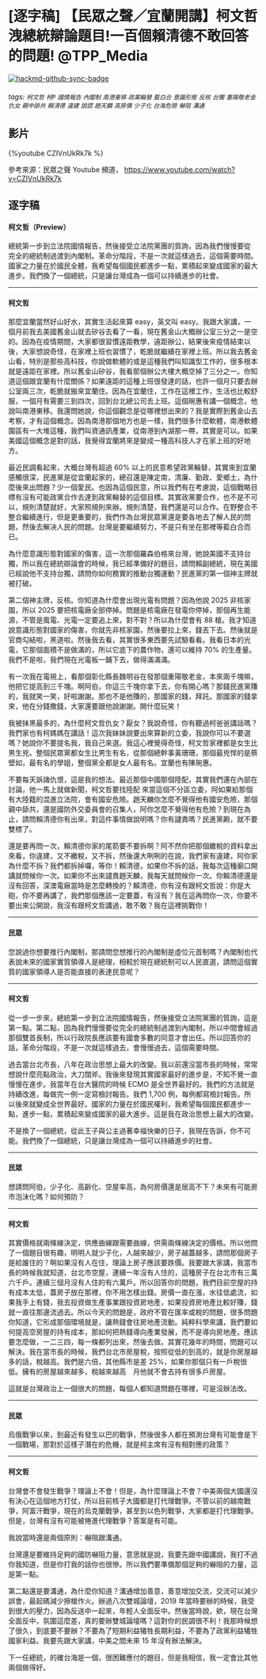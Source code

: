 # [逐字稿] 【民眾之聲／宜蘭開講】柯文哲洩總統辯論題目!一百個賴清德不敢回答的問題! @TPP_Media

[![hackmd-github-sync-badge](https://hackmd.io/ASNdVwjsS7uEksYKwvlUpA/badge)](https://hackmd.io/ASNdVwjsS7uEksYKwvlUpA)


###### tags: `柯文哲` `柯P` `國情報告` `內閣制` `南港東移` `政黨輪替` `藍白合` `意識形態` `反核` `台獨` `重陽敬老金` `仇女` `親中舔共` `賴清德` `違建` `說謊` `趙天麟` `高房價` `少子化` `台海危險` `嚇阻` `溝通` 

## 影片

{%youtube CZIVnUkRk7k %}

參考來源：民眾之聲 Youtube 頻道， https://www.youtube.com/watch?v=CZIVnUkRk7k

## 逐字稿

#### 柯文哲（Preview）

總統第一步到立法院國情報告，然後接受立法院黨團的質詢，因為我們慢慢要從 完全的總統制過渡到內閣制。革命分階段，不是一次就這樣過去，這個需要時間。國家之力量在於國民全體，我希望每個國民都進步一點，累積起來變成國家的最大進步。我們換了一個總統，只是讓台灣成為一個可以持續進步的社會。

---

#### 柯文哲

那麼宜蘭當然好山好水，其實生活起來算 easy，英文叫 easy。我跟大家講，一個月前我去美國舊金山就去矽谷去看了一看，現在舊金山大概辦公室三分之一是空的。因為在疫情期間，大家都很習慣遠距教學，遠距辦公，結果後來疫情結束以後，大家想說奇怪，在家裡上班也習慣了，乾脆就繼續在家裡上班。所以我去舊金山看，特別是那些高科技，你說做軟體的或是這種我們叫知識型工作的，很多根本就是遠距在家裡。所以舊金山矽谷，我看那個辦公大樓大概空掉了三分之一。你知道這個跟宜蘭有什麼關係？如果遠距的這種上班很發達的話，也許一個月只要去辦公室兩三次，乾脆就搬來宜蘭住。因為在宜蘭住，工作在這裡工作，生活也比較舒服，一個月有需要三到四次，回到台北總公司去上班。這個琬惠有講一個概念，他說叫南港東移。我還問她說，你這個觀念是從哪裡想出來的？我是實際到舊金山去考察，才有這個概念。因為南港那個地方也是一樣，我們很多什麼軟體，南港軟體園區有一大堆這種，我們叫資通訊產業，從南港到內湖那一帶，其實是可以。如果美國這個概念是對的話，我覺得宜蘭將來是變成一種高科技人才在家上班的好地方。

最近民調看起來，大概台灣有超過 60% 以上的民意希望政黨輪替，其實來到宜蘭感觸很深，民進黨是從宜蘭起家的，總召還是陳定南，清廉、勤政、愛鄉土，為什麼後來出問題？少一個愛民。也因為這個民意，所以我們有在考慮說，這個戰略目標有沒有可能政黨合作去達到政黨輪替的這個目標。其實政黨要合作，也不是不可以，規則清楚就好，大家照規則來辦。規則清楚，我們還是可以合作。在野整合不整合繼續進行，但是更重要的，我們作為台灣民眾黨還是要各地去了解人民的問題，然後去解決人民的問題。台灣是要繼續努力，不是只有坐在那裡等藍白合而已。

為什麼意識形態對國家的傷害，這一次那個羅森伯格來台灣，她說美國不支持台獨，所以我在總統辯論會的時候，我已經準備好的題目，請問賴副總統，現在美國已經說他不支持台獨，請問你如何務實的推動台獨運動？民進黨的第一個神主牌就被打破。

第二個神主牌，反核。你知道為什麼會出現光電有問題？因為他說 2025 非核家園，所以 2025 要把核電廠全部停掉。問題是核電廠在發電你停掉，那個再生能源，不管是風電、光電一定要追上來，對不對？所以為什麼會有 88 槍。我才知道說意識形態對國家的傷害，你就先非核家園，然後要拉上來，錢丟下去。然後就是官商勾結啦，黑道啦。然後我去看，其實很多東西要先試驗看看。我看日本的光電，它那個面積不是做滿的，所以它底下的農作物，還可以維持 70% 的生產量。我們不是啦，我們現在光電板一鋪下去，做得滿滿滿。

有一次我在電視上，看那個彰化縣長魏明谷在發那個重陽敬老金，本來兩千塊嘛，他把它提高到三千塊。啊阿伯，你這三千塊你拿下去，你有開心嗎？那錢民進黨賺的，我就笑一笑，好啦謝謝。那也不是他賺的，那國家的錢，拜託。那國家的錢拿來，他在分錢撒錢，大家還要跟他說謝謝。開什麼玩笑！

我被抹黑最多的，為什麼柯文哲仇女？厭女？我說奇怪，你有聽過柯爸爸講話嗎？我們家也有柯媽媽在講話！這次我妹妹說要出來算新的立委，我說你可以不要選嗎？她說你不要提名我，我自己來選。我這心裡覺得奇怪，柯文哲家裡都是女生比男生兇。整個民眾黨都女生比男生有名，從那個總幹事黃珊珊，那個最兇悍的是蔡壁如，最有名的學姐，整個黨全都是女人最有名。宜蘭也有陳琬惠。

不要每天訴諸仇恨，這是我的想法。最近那個中國那個陸配，其實我們還在內部在討論，他一馬上就做新聞，柯文哲要找陸配 來當這個不分區立委，阿如果給那個有大陸籍的混進立法院，會有國安危險。趙天麟你怎麼不覺得他有國安危險，那個親中舔共，還是國防外交委員會的召集人，阿你怎麼不覺得他有危險？到現在為止，請問賴清德你有出來，對這件事情做說明嗎？你有譴責嗎？民進黨齁，就不要雙標了。

還是要再問一次，賴清德你家的尾箭要不要拆啊？阿不然你把那個繳稅的資料拿出來看，你違建，又不繳稅，又不拆，然後還大咧咧的在說，我們家有違建，阿你家為什麼不拆？我們都拆掉囉，等你！賴清德，如果你不拆的話，我每次這種廟口開講就問候你一次。如果你不出來譴責趙天麟，我每天就問候你一次。你賴清德還是沒有回答，深澳電廠當時是怎麼轉換的？賴清德，你有沒有跟柯文哲說：你是大砲，你不要再講了，我們那個應該一定要蓋，有沒有？我在這再問你一次，你要不要出來公開說，我沒有跟柯文哲講過，敢不敢？我在這裡挑戰你！

---

#### 民眾

您說過你想要推行內閣制，那請問您想推行的內閣制是虛位元首制嗎？內閣制也代表說未來的國家實質領導人是總理，相較於現在總統制可以人民直選，請問這個實質的國家領導人是否能直接的表達民意呢？

---

#### 柯文哲

從一步一步來，總統第一步到立法院國情報告，然後接受立法院黨團的質詢，這是第一點。第二點，因為我們慢慢要從完全的總統制過渡到內閣制，所以中間會經過那個雙首長制，所以行政院長應該要有國會多數的同意才會出任。所以回答你的話，革命分階段，不是一次就這樣過去，會慢慢過去，這個需要時間。

過去當台北市長，八年在政治思想上最大的改變。我以前還沒當市長的時候，常常想說什麼亮點政治，大刀闊斧。我後來發現其實國家最好的進步是，不知不覺一直慢慢在進步。我當年在台大醫院的時候 ECMO 是全世界最好的。我們的方法就是持續改進，每做完一例一定寫檢討報告。我們 1,700 例，每例都寫檢討報告。所以後來就變成全世界最好。國家的力量在於國民權利，我希望每個國民都進步一點，進步一點，累積起來變成國家的最大進步。這是我在政治思想上最大的改變。

不是換了一個總統，從此王子與公主過著幸福快樂的日子，我現在告訴，你不可能。我們換了一個總統，只是讓台灣成為一個可以持續進步的社會。

---

#### 民眾

想請問阿伯，少子化、高齡化、空屋率高，為何房價還是居高不下？未來有可能房市泡沫化嗎？如何預防？

---

#### 柯文哲

其實價格就兩條線決定，供應曲線跟需要曲線，供需兩條線決定的價格。所以他問了一個題目很有趣，明明人就少子化，人越來越少，房子越蓋越多，請問那個房子是給誰住的？啊如果沒有人在住，理論上房子應該要跌價。我要跟大家講，我當市長的時候我就知道，台北市空屋，連續一年沒有人住的，這種房子在台北市有三萬六千戶。連續三個月沒有人住的有六萬戶。所以回答你的問題，我們目前空屋的持有成本太低，蓋房子放在那裡，你不用怎樣出錢。房價一直在漲，水往低處流，如果我手上有錢，我去投資做生產事業跟投資房地產，如果投資房地產比較好賺，錢就一直往那邊流過去。所以今天的問題是，政府不管在匯率或稅的問題，很多問題你知道，它形成那個環境就是，讓熱錢會往房地產流動。純粹科學來講，我們要如何提高空房屋的持有成本，那如何把熱錢導向產業發展，而不是導向房地產。應該要怎麼做，一二三四，每一條都列出來，然後去做。其實花幾年的時間，問題可以解決。我在當市長的時候，我們台北市房屋稅，按照從低的到高的，就是你房屋越多的話，稅越高。我們是六倍，其他縣市是差 25%，如果你那個只有一戶稅很低。擁有的房屋越來越多，稅越來越高　月他就不會去持有很多戶房屋。

這就是台灣政治上一個很大的問題，每個人都知道問題在哪裡，可是沒辦法改。

---

#### 民眾

烏俄戰爭以來，到最近有發生以巴的戰爭，然後很多人都在預測台灣有可能會是下一個戰場，那對於這樣子潛在的危機，就是柯主席有沒有相對應的政策？

---

#### 柯文哲

台灣會不會發生戰爭？理論上不會！但是，為什麼理論上不會？中美兩個大國還沒有決心在這個地方打仗，所以目前核子大國都是打代理戰爭。不管以前的越南戰爭，阿富汗戰爭，現在的烏克蘭戰爭，甚至到以色列戰爭，大家都是打代理戰爭。但是，台灣有沒有可能被捲進代理戰爭？答案是有可能。

我說當時還是兩個原則：嚇阻跟溝通。

台灣還是要維持足夠的國防嚇阻力量，意思就是說，我要先跟中國講說，我打不過你我知道，但是你打我的話你也很慘。所以我們要準備那個足夠的嚇阻的力量，這是第一點。

第二點還是要溝通，為什麼你知道？溝通增加善意，善意增加交流，交流可以減少誤會，最起碼減少擦槍作火。辦過八次雙城論壇，2019 年當時要辦的時候，我受到很大的壓力，因為反送中一起來，年輕人全面反中。然後當時說，欸，現在台灣全面反中，氛圍這麼差，真的要辦雙城論壇嗎？這對你的民調很不利！我那時候想了很久，到底要不要辦？不要為了短期利益犧牲長期利益，不要為了政黨利益犧牲國家利益。我要先跟大家講，中美之間未來 15 年沒有辦法解決。

下一任總統，的確台海是一個，很困難應付的題目，但是我相信，我一定會比其他兩個做得好。

